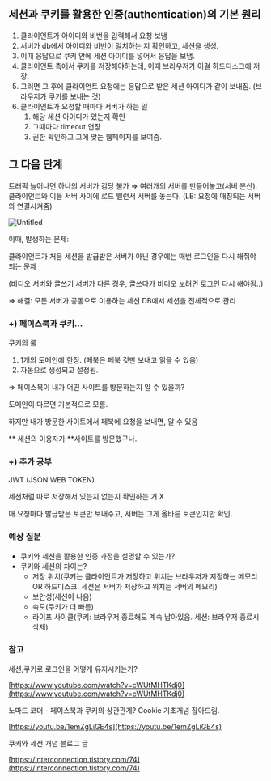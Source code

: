 ## 세션과 쿠키를 활용한 인증(authentication)의 기본 원리

1. 클라이언트가 아이디와 비번을 입력해서 요청 보냄
2. 서버가 db에서 아이디와 비번이 일치하는 지 확인하고, 세션을 생성.
3. 이때 응답으로 쿠키 안에 세션 아이디를 넣어서 응답을 보냄.
4. 클라이언트 측에서 쿠키를 저장해야하는데, 이때 브라우저가 이걸 하드디스크에 저장.
5. 그러면 그 후에 클라이언트 요청에는 응답으로 받은 세션 아이디가 같이 보내짐. (브라우저가 쿠키를 보내는 것)
6. 클라이언트가 요청할 때마다 서버가 하는 일
    1. 해당 세션 아이디가 있는지 확인
    2. 그때마다 timeout 연장
    3. 권한 확인하고 그에 맞는 웹페이지를 보여줌.
  

## 그 다음 단계

트래픽 늘어나면 하나의 서버가 감당 불가 ⇒ 여러개의 서버를 만들어놓고(서버 분산), 클라이언트와 이들 서버 사이에 로드 밸런서 서버를 놓는다. (LB: 요청에 매칭되는 서버와 연결시켜줌)

![Untitled](https://user-images.githubusercontent.com/80836908/113475970-53bec480-94b3-11eb-8465-09c4455d9772.png)

이때, 발생하는 문제: 

클라이언트가 처음 세션을 발급받은 서버가 아닌 경우에는 매번 로그인을 다시 해줘야 되는 문제

(비디오 서버와 글쓰기 서버가 다른 경우, 글쓰다가 비디오 보려면 로그인 다시 해야됨..)

⇒ 해결: 모든 서버가 공동으로 이용하는 세션 DB에서 세션을 전체적으로 관리 


### +) 페이스북과 쿠키...

쿠키의 룰

1. 1개의 도메인에 한정. (페북은 페북 것만 보내고 읽을 수 있음)
2. 자동으로 생성되고 설정됨.

⇒ 페이스북이 내가 어떤 사이트를 방문하는지 알 수 있을까?

도메인이 다르면 기본적으로 모름.

하지만 내가 방문한 사이트에서 페북에 요청을 보내면, 알 수 있음

** 세션의 이용자가 **사이트를 방문했구나.


### +) 추가 공부

JWT (JSON WEB TOKEN)

세션처럼 따로 저장해서 있는지 없는지 확인하는 거 X

매 요청마다 발급받은 토큰만 보내주고, 서버는 그게 올바른 토큰인지만 확인.


### 예상 질문

- 쿠키와 세션을 활용한 인증 과정을 설명할 수 있는가?
- 쿠키와 세션의 차이는?
    - 저장 위치(쿠키는 클라이언트가 저장하고 위치는 브라우저가 지정하는 메모리 OR 하드디스크. 세션은 서버가 저장하고 위치는 서버의 메모리)
    - 보안성(세션이 나음)
    - 속도(쿠키가 더 빠름)
    - 라이프 사이클(쿠키: 브라우저 종료해도 계속 남아있음. 세션: 브라우저 종료시 삭제)


### 참고

세션,쿠키로 로그인을 어떻게 유지시키는가?

[https://www.youtube.com/watch?v=cWUtMHTKdj0](https://www.youtube.com/watch?v=cWUtMHTKdj0)

노마드 코더 - 페이스북과 쿠키의 상관관계? Cookie 기초개념 잡아드림.

[https://youtu.be/1emZgLiGE4s](https://youtu.be/1emZgLiGE4s)

쿠키와 세션 개념 블로그 글

[https://interconnection.tistory.com/74](https://interconnection.tistory.com/74)
